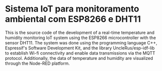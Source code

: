 # Sistema IoT para monitoramento ambiental com ESP8266 e DHT11

This is the source code of the development of a real-time temperature and humidity monitoring IoT system using the ESP8266 microcontroller with the sensor DHT11. The system was done using the programming language C++, Espressif's Software Development Kit, and the library UncleRus/esp-idf-lib to establish Wi-fi connectivity and enable data transmissions via the MQTT protocol. Additionally, the data of temperature and humidity are visualized through the Node-RED platform.
